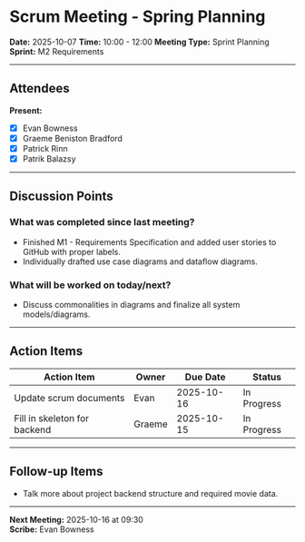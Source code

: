 # Scrum Meeting - Spring Planning

**Date:** 2025-10-07
**Time:** 10:00 - 12:00
**Meeting Type:** Sprint Planning
**Sprint:** M2 Requirements

---

## Attendees

**Present:**
- [x] Evan Bowness
- [x] Graeme Beniston Bradford
- [x] Patrick Rinn
- [x] Patrik Balazsy

---

## Discussion Points

### What was completed since last meeting?
- Finished M1 - Requirements Specification and added user stories to GitHub with proper labels.
- Individually drafted use case diagrams and dataflow diagrams.

### What will be worked on today/next?
- Discuss commonalities in diagrams and finalize all system models/diagrams.

---

## Action Items

| Action Item | Owner | Due Date | Status |
|-------------|-------|----------|--------|
| Update scrum documents | Evan | 2025-10-16 | In Progress |
| Fill in skeleton for backend | Graeme | 2025-10-15 | In Progress |

---

## Follow-up Items

- Talk more about project backend structure and required movie data.

---

**Next Meeting:** 2025-10-16 at 09:30  
**Scribe:** Evan Bowness